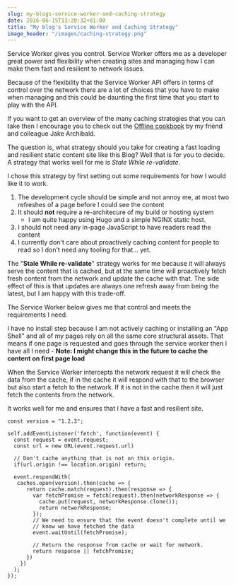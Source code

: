 ```yaml
---
slug: my-blogs-service-worker-and-caching-strategy
date: 2016-06-15T13:20:32+01:00
title: "My blog's Service Worker and Caching Strategy"
image_header: "/images/caching-strategy.png"
---
```


Service Worker gives you control. Service Worker offers me as a developer
great power and flexibility when creating sites and managing how I can
make them fast and resilient to network issues.

Because of the flexibility that the Service Worker API offers in terms of
control over the network there are a lot of choices that you have to make
when managing and this could be daunting the first time that you start to play
with the API.

If you want to get an overview of the many caching strategies that you can take
then I encourage you to check out the [Offline cookbook](https://jakearchibald.com/2014/offline-cookbook/)
by my friend and colleague Jake Archibald.

The question is, what strategy should you take for creating a fast loading
and resilient static content site like this Blog?  Well that is for you to decide. A 
strategy that works well for me is _Stale While re-validate_.

I chose this strategy by first setting out some requirements for how I would
like it to work.

1. The development cycle should be simple and not annoy me, at most two refreshes of a 
   page before I could see the content
2. It should **not** require a re-architecure of my build or hosting system
   * I am quite happy using Hugo and a simple NGINX static host.
3. I should not need any in-page JavaScript to have readers read the content
4. I currently don't care about proactively caching content for people to read so I don't
   need any tooling for that... yet.

The "__Stale While re-validate__" strategy works for me because it will always serve the 
content that is cached, but at the same time will proactively fetch fresh content from the
network and update the cache with that.  The side effect of this is that updates are always
one refresh away from being the latest, but I am happy with this trade-off.

The Service Worker below gives me that control and meets the requirements I need.

I have no install step because I am not actively caching or installing an 
"App Shell" and all of my pages rely on all the same core structural assets.  That means
if one page is requested and goes through the service worker then I have all I need - __Note: I might 
change this in the future to cache the content on first page load__

When the Service Worker intercepts the network request it will check the data from the cache,
if in the cache it will respond with that to the browser but also start a fetch to the network.  If it
is not in the cache then it will just fetch the contents from the network.

It works well for me and ensures that I have a fast and resilient site.

```
const version = "1.2.3";

self.addEventListener('fetch', function(event) {
  const request = event.request;
  const url = new URL(event.request.url)
  
  // Don't cache anything that is not on this origin.
  if(url.origin !== location.origin) return;
 
  event.respondWith(
   caches.open(version).then(cache => {
      return cache.match(request).then(response => {
        var fetchPromise = fetch(request).then(networkResponse => {
          cache.put(request, networkResponse.clone());
          return networkResponse;
        });
        // We need to ensure that the event doesn't complete until we 
        // know we have fetched the data
        event.waitUntil(fetchPromise);
        
        // Return the response from cache or wait for network.
        return response || fetchPromise;
      })
    })
  );
});
```